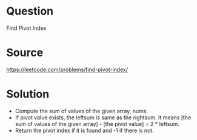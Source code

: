 # Question
Find Pivot Index

# Source
https://leetcode.com/problems/find-pivot-index/

# Solution
 - Compute the sum of values of the given array, nums.
 - If pivot value exists, the leftsum is same as the rightsum. It means [the sum of values of the given array] - [the pivot value] = 2 * leftsum.
 - Return the pivot index if it is found and -1 if there is not. 